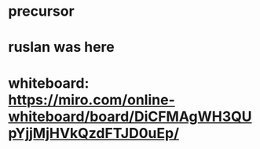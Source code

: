 # precursor
# ruslan was here 
# whiteboard: https://miro.com/online-whiteboard/board/DiCFMAgWH3QUpYjjMjHVkQzdFTJD0uEp/